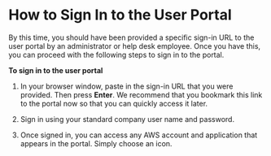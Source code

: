 # How to Sign In to the User Portal<a name="howtosignin"></a>

By this time, you should have been provided a specific sign\-in URL to the user portal by an administrator or help desk employee\. Once you have this, you can proceed with the following steps to sign in to the portal\.

**To sign in to the user portal**

1. In your browser window, paste in the sign\-in URL that you were provided\. Then press **Enter**\. We recommend that you bookmark this link to the portal now so that you can quickly access it later\.

1. Sign in using your standard company user name and password\. 

1. Once signed in, you can access any AWS account and application that appears in the portal\. Simply choose an icon\. 